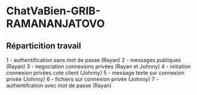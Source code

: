 # ChatVaBien-GRIB-RAMANANJATOVO



## Réparticition travail
1 - authentification sans mot de passe (Rayan)
2 - messages publiques (Rayan)
3 - negociation connexions privées (Rayan et Johnny)
4 - initiation connexion privées coté client (Johnny)
5 - message texte sur connexion privée (Johnny)
6 - fichiers sur connexion privée (Johnny)
7 - authentifcation avec mot de passe (Rayan)